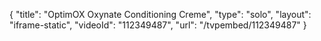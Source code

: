 {
    "title": "OptimOX Oxynate Conditioning Creme",
    "type": "solo",
    "layout": "iframe-static",
    "videoId": "112349487",
    "url": "\/tvpembed\/112349487"
}